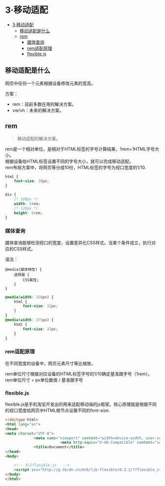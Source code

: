 # 3·移动适配

<!-- TOC -->
* [3·移动适配](#3移动适配)
  * [移动适配是什么](#移动适配是什么)
  * [rem](#rem)
    * [媒体查询](#媒体查询)
    * [rem适配原理](#rem适配原理)
    * [flexible.js](#flexiblejs)
<!-- TOC -->

## 移动适配是什么
网页中任何一个元素根据设备修改元素的宽高。  

方案：
- rem：目前多数在用的解决方案。
- vw/vh：未来的解决方案。

## rem
> 移动适配的解决方案。

rem是一个相对单位，是相对于HTML标签的字号计算结果，1rem=1HTML字号大小。  
根据设备给HTML标签设置不同的字号大小，就可以完成移动适配。  
rem布局方案中，将网页等分成10份，HTML标签的字号为视口宽度的1/10.  

```css
html {
    font-size: 20px;
}

div {
    /* 100px */
    width: 5rem;
    /* 120px */
    height: 6rem;
}
```

### 媒体查询
媒体查询能够检测视口的宽度，设置差异化CSS样式。当某个条件成立，执行对应的CSS样式。  

语法：
```text
@media(媒体特性) {
    选择器 {
        CSS属性;
    }
}
```

```css
@media(width: 320px) {
    html {
        font-size: 32px;
    }
}
@media(width: 375px) {
    html {
        font-size: 32px;
    }
}
```

### rem适配原理
在不同宽度的设备中，网页元素尺寸等比缩放。  

rem单位尺寸根据对应设备的HTML标签字号的1/10确定基准跟字号（1rem）。  
rem单位尺寸 = px单位数值 / 基准跟字号

### flexible.js
flexible.js是手机淘宝开发出的用来适配移动端的js框架。核心原理就是根据不同的视口宽度给网页中HTML根节点设置不同的font-size.  

```html
<!doctype html>
<html lang="en">
<head>
<meta charset="UTF-8">
             <meta name="viewport" content="width=device-width, user-scalable=no, initial-scale=1.0, maximum-scale=1.0, minimum-scale=1.0">
                         <meta http-equiv="X-UA-Compatible" content="ie=edge">
             <title>Document</title>
</head>
<body>

    <!-- 引入flexible.js   -->
    <script src="http://g.tbcdn.cn/mtb/lib-flexible/0.3.2/??flexible_css.js,flexible.js"></script>
</body>
</html>
```
